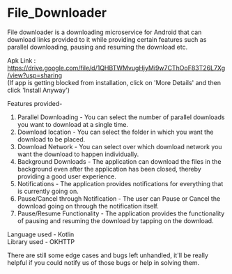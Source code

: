 # File_Downloader
File downloader is a downloading microservice for Android that can download links provided to it while providing certain features such as parallel downloading, pausing and resuming the download etc.

Apk Link : https://drive.google.com/file/d/1QHBTWMvugHjyMi9w7CThOoF83T26L7Xg/view?usp=sharing  
(If app is getting blocked from installation, click on 'More Details' and then click 'Install Anyway')
  
Features provided-  
1. Parallel Downloading - You can select the number of parallel downloads you want to download at a single time.
2. Download location - You can select the folder in which you want the download to be placed.
3. Download Network - You can select over which download network you want the download to happen individually.
4. Background Downloads - The application can download the files in the background even after the application has been closed, thereby providing a good user experience.
5. Notifications - The application provides notifications for everything that is currently going on.
6. Pause/Cancel through Notification - The user can Pause or Cancel the download going on through the notification itself.
7. Pause/Resume Functionality - The application provides the functionality of pausing and resuming the download by tapping on the download.

Language used - Kotlin  
Library used - OKHTTP

There are still some edge cases and bugs left unhandled, it'll be really helpful if you could notify us of those bugs or help in solving them.
